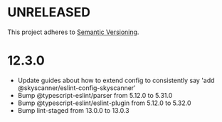 # UNRELEASED

This project adheres to [Semantic Versioning](http://semver.org/).

# 12.3.0

- Update guides about how to extend config to consistently say 'add @skyscanner/eslint-config-skyscanner'
- Bump @typescript-eslint/parser from 5.12.0 to 5.31.0
- Bump @typescript-eslint/eslint-plugin from 5.12.0 to 5.32.0
- Bump lint-staged from 13.0.0 to 13.0.3
